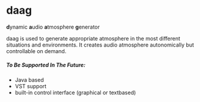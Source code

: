 # daag
**d**ynamic **a**udio **a**tmosphere **g**enerator

daag is used to generate appropriate atmosphere in the most different situations and environments. It creates audio atmosphere autonomically but controllable on demand.
##### To Be Supported In The Future:
* Java based
* VST support
* built-in control interface (graphical or textbased)
